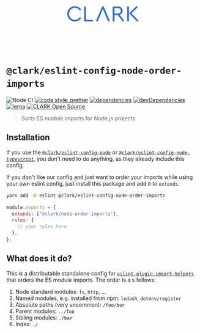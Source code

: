 <p align="center">
  <a href="https://github.com/ClarkSource/eslint-config#readme">
    <br><br><br><br><br>
    <img alt="CLARK" src="https://raw.githubusercontent.com/ClarkSource/eslint-config/HEAD/docs/assets/clark.svg" height="40">
    <br><br><br><br><br>
  </a>
</p>

# `@clark/eslint-config-node-order-imports`

![Node CI](https://github.com/ClarkSource/eslint-config/workflows/Node%20CI/badge.svg)
[![code style: prettier](https://img.shields.io/badge/code_style-prettier-ff69b4.svg)](https://github.com/prettier/prettier)
[![dependencies](https://david-dm.org/ClarkSource/eslint-config/status.svg?path=packages/eslint-config-node-order-imports)](https://david-dm.org/ClarkSource/eslint-config?path=packages/eslint-config-node-order-imports)
[![devDependencies](https://david-dm.org/ClarkSource/eslint-config/dev-status.svg?path=packages/eslint-config-node-order-imports)](https://david-dm.org/ClarkSource/eslint-config?path=packages/eslint-config-node-order-imports&type=dev)
[![lerna](https://img.shields.io/badge/maintained%20with-lerna-cc00ff.svg)](https://lernajs.io/)
[![CLARK Open Source](https://img.shields.io/badge/CLARK-Open%20Source-%232B6CDE.svg)](https://www.clark.de/de/jobs)

> Sorts ES module imports for Node.js projects

## Installation

If you use the [`@clark/eslint-config-node`][eslint-config-node] or
[`@clark/eslint-config-node-typescript`][eslint-config-node-typescript], you
don't need to do anything, as they already include this config.

[eslint-config-node]: https://github.com/ClarkSource/eslint-config/tree/main/packages/eslint-config-node
[eslint-config-node-typescript]: https://github.com/ClarkSource/eslint-config/tree/main/packages/eslint-config-node-typescript

If you don't like our config and just want to order your imports while using
your own eslint config, just install this package and add it to `extends`.

```bash
yarn add -D eslint @clark/eslint-config-node-order-imports
```

```js
module.exports = {
  extends: ["@clark/node-order-imports"],
  rules: {
    // your rules here
  },
};
```

## What does it do?

This is a distributable standalone config for
[`eslint-plugin-import-helpers`][eslint-plugin-import-helpers] that orders the
ES module imports. The order is a s follows:

1. Node standard modules: `fs`, `http`, ...
2. Named modules, e.g. installed from npm: `lodash`, `dotenv/register`
3. Absolute paths (very uncommon): `/foo/bar`
4. Parent modules: `../foo`
5. Sibling modules: `./bar`
6. Index: `./`

[eslint-plugin-import-helpers]: https://github.com/Tibfib/eslint-plugin-import-helpers
